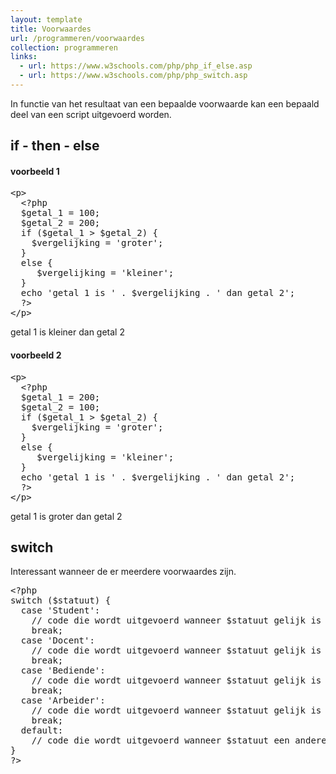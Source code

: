 ```yaml
---
layout: template
title: Voorwaardes
url: /programmeren/voorwaardes
collection: programmeren
links:
  - url: https://www.w3schools.com/php/php_if_else.asp
  - url: https://www.w3schools.com/php/php_switch.asp
---
```

In functie van het resultaat van een bepaalde voorwaarde kan een bepaald deel van een script uitgevoerd worden. 

## if - then - else

#### voorbeeld 1
<pre data-enlighter-theme="beyond" data-enlighter-language="php">
&lt;p&gt;
  &lt;?php 
  $getal_1 = 100; 
  $getal_2 = 200; 
  if ($getal_1 > $getal_2) {
    $vergelijking = 'groter'; 
  }
  else {
     $vergelijking = 'kleiner'; 
  }
  echo 'getal 1 is ' . $vergelijking . ' dan getal 2'; 
  ?&gt;
&lt;/p&gt;
</pre>

<div class="shadow result">
<p>getal 1 is kleiner dan getal 2</p>
</div>

#### voorbeeld 2

<pre data-enlighter-theme="beyond" data-enlighter-language="php">
&lt;p&gt;
  &lt;?php 
  $getal_1 = 200; 
  $getal_2 = 100; 
  if ($getal_1 > $getal_2) {
    $vergelijking = 'groter'; 
  }
  else {
     $vergelijking = 'kleiner'; 
  }
  echo 'getal 1 is ' . $vergelijking . ' dan getal 2'; 
  ?&gt;
&lt;/p&gt;
</pre>

<div class="shadow result">
<p>getal 1 is groter dan getal 2</p>
</div>

## switch

Interessant wanneer de er meerdere voorwaardes zijn.

<pre data-enlighter-theme="beyond" data-enlighter-language="php">
&lt;?php 
switch ($statuut) {
  case 'Student':
    // code die wordt uitgevoerd wanneer $statuut gelijk is aan 'Student'
    break;
  case 'Docent':
    // code die wordt uitgevoerd wanneer $statuut gelijk is aan 'Docent'
    break;
  case 'Bediende':
    // code die wordt uitgevoerd wanneer $statuut gelijk is aan 'Bediende'
    break;
  case 'Arbeider':
    // code die wordt uitgevoerd wanneer $statuut gelijk is aan 'Arbeider'
    break;    
  default:
    // code die wordt uitgevoerd wanneer $statuut een andere waarde heeft
}
?&gt;
</pre>